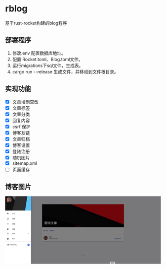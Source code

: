 # rblog

基于rust-rocket构建的blog程序

## 部署程序

1. 修改.env 配置数据库地址。
2. 配置 Rocket.toml、Blog.toml文件。
3. 运行migrations下sql文件，生成表。
4. cargo run --release 生成文件，并移动到文件根目录。

## 实现功能

- [x] 文章增删查改
- [x] 文章标签
- [x] 文章分类
- [x] 回复内容
- [x] csrf 保护
- [x] 博客友链
- [x] 文章归档
- [x] 博客设置
- [x] 登陆注册
- [x] 随机图片
- [x] sitemap.xml
- [ ] 页面缓存

## 博客图片

![](https://raw.githubusercontent.com/779505388/rblog/main/example/001.png)
